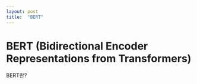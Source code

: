 ```yaml
---
layout: post
title:  "BERT"
---
```


# BERT (Bidirectional Encoder Representations from Transformers)

BERT란?
